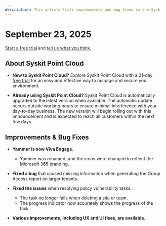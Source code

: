```yaml
---
description: This article lists improvements and bug fixes in the Syskit Point Cloud version 2025.4.110.1
---
```


# September 23, 2025

[Start a free trial](https://www.syskit.com/products/point/free-trial/) and [tell us what you think](https://www.syskit.com/company/contact-us/).

## About Syskit Point Cloud

* **New to Syskit Point Cloud?** Explore Syskit Point Cloud with a 21-day [free trial](https://www.syskit.com/products/point/free-trial/) for an easy and effective way to manage and secure your environment.

* **Already using Syskit Point Cloud?** Syskit Point Cloud is automatically upgraded to the latest version when available. The automatic update occurs outside working hours to ensure minimal interference with your day-to-day business. The new version will begin rolling out with this announcement and is expected to reach all customers within the next few days.

## Improvements & Bug Fixes 

* **Yammer is now Viva Engage.**
  * Yammer was renamed, and the icons were changed to reflect the Microsoft 365 branding.

* **Fixed a bug** that caused missing information when generating the Group Access report on larger tenants.

* **Fixed the issues** when resolving policy vulnerability tasks. 
  * The task no longer fails when deleting a site or team.
  * The progress indicator now accurately shows the progress of the task. 
  
* **Various improvements, including UX and UI fixes, are available.**